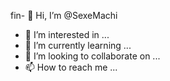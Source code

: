 fin- 👋 Hi, I’m @SexeMachi
- 👀 I’m interested in ...
- 🌱 I’m currently learning ...
- 💞️ I’m looking to collaborate on ...
- 📫 How to reach me ...

<!---
SexeMachi/SexeMachi is a ✨ special ✨ repository because its `README.md` (this file) appears on your GitHub profile.
You can click the Preview link to take a look at your changes.
--->
